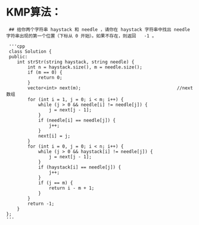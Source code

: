 # KMP算法：

     ## 给你两个字符串 haystack 和 needle ，请你在 haystack 字符串中找出 needle 字符串出现的第一个位置（下标从 0 开始）。如果不存在，则返回   -1 。
     
     '''cpp
     class Solution {
     public:
        int strStr(string haystack, string needle) {
            int n = haystack.size(), m = needle.size();
            if (m == 0) {
                return 0;
            }
            vector<int> next(m);                                    //next数组
            for (int i = 1, j = 0; i < m; i++) {
                while (j > 0 && needle[i] != needle[j]) {
                    j = next[j - 1];
                }
                if (needle[i] == needle[j]) {
                    j++;
                }
                next[i] = j;
            }
            for (int i = 0, j = 0; i < n; i++) {
                while (j > 0 && haystack[i] != needle[j]) {
                    j = next[j - 1];
                }
                if (haystack[i] == needle[j]) {
                    j++;
                }
                if (j == m) {
                    return i - m + 1;
                }
            }
            return -1;
        }
    };
    '''
